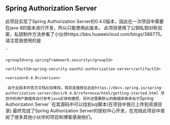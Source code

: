 ## Spring Authorization Server

此项目实现了Spring Authorization Server的0.4.0版本，因此在一次项目中需要在java 8的版本进行开发，所以只能使用此版本。
此项目使用了公钥私钥对称加密，私钥制作方法参看了小伙伴https://bbs.huaweicloud.com/blogs/388775。
请注意我使用的是

``<dependency>

    <groupId>org.springframework.security</groupId>
    
    <artifactId>spring-security-oauth2-authorization-server</artifactId>
    
    <version>0.4.0</version>
    
</dependency>``
由于此版本的官方文档比较难找，我将连接放在此处https://docs.spring.io/spring-authorization-server/docs/0.4.0/reference/html/getting-started.html
项目中的用户数据库自行参考java实体构建把，另外还需要默认的数据库表来自于``Spring Authorization Server``在其源码中可以找到sql脚本(在项目中我已上传到资源目录)
最终完成了Spring Authorization Server的授权中心开发，在完结此项目中查阅了很多其他小伙伴的项目和博客感谢他们。
